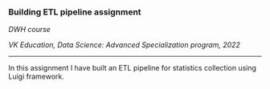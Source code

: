### Building ETL pipeline assignment
*DWH course*

*VK Education, Data Science: Advanced Specialization program, 2022*

---

In this assignment I have built an ETL pipeline for statistics collection using Luigi framework.
